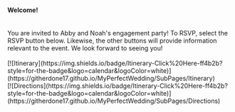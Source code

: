 #### Welcome! 
<br>
You are invited to Abby and Noah's engagement party! To RSVP, select the RSVP button below. Likewise, the other buttons will provide information relevant to the event. We look forward to seeing you!
<br> <br> 
[![Itinerary](https://img.shields.io/badge/Itinerary-Click%20Here-ff4b2b?style=for-the-badge&logo=calendar&logoColor=white)](https://githerdone17.github.io/MyPerfectWedding/SubPages/Itinerary)
<br>
[![Directions](https://img.shields.io/badge/Itinerary-Click%20Here-ff4b2b?style=for-the-badge&logo=calendar&logoColor=white)](https://githerdone17.github.io/MyPerfectWedding/SubPages/Directions)




